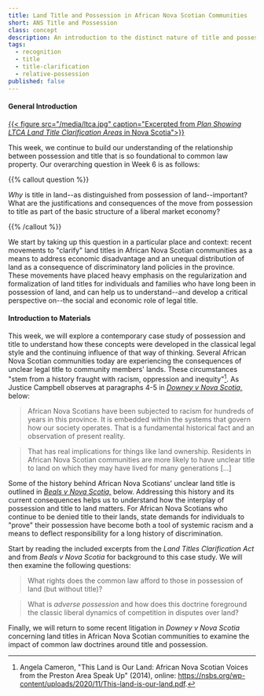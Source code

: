 ```yaml
---
title: Land Title and Possession in African Nova Scotian Communities
short: ANS Title and Possession
class: concept
description: An introduction to the distinct nature of title and possession in African Nova Scotian communities, and its racist foundation
tags:
  - recognition
  - title
  - title-clarification
  - relative-possession
published: false
---
```


#### General Introduction ####

[{{< figure src="/media/ltca.jpg" caption="Excerpted from *Plan Showing LTCA Land Title Clarification Areas* in Nova Scotia">}}](https://novascotia.ca/natr/titles-clarification/pdf/NovaScotiaLTCA.pdf)

This week, we continue to build our understanding of the relationship between possession and title that is so foundational to common law property. Our overarching question in Week 6 is as follows:

{{% callout question %}}

*Why* is title in land--as distinguished from possession of land--important? What are the justifications and consequences of the move from possession to title as part of the basic structure of a liberal market economy?

{{% /callout %}}

We start by taking up this question in a particular place and context: recent movements to "clarify" land titles in African Nova Scotian communities as a means to address economic disadvantage and an unequal distribution of land as a consequence of discriminatory land policies in the province. These movements have placed heavy emphasis on the regularization and formalization of land titles for individuals and families who have long been in possession of land, and can help us to understand--and develop a critical perspective on--the social and economic role of legal title.

#### Introduction to Materials ####

This week, we will explore a contemporary case study of possession and title to understand how these concepts were developed in the classical legal style and the continuing influence of that way of thinking. Several African Nova Scotian communities today are experiencing the consequences of unclear legal title to community members' lands. These circumstances "stem from a history fraught with racism, oppression and inequity"[^cameron2014]. As Justice Campbell observes at paragraphs 4-5 in *[Downey v Nova Scotia,](#downey-v-nova-scotia-attorney-general-2020-nssc-201)* below:

> African Nova Scotians have been subjected to racism for hundreds of years in this province. It is embedded within the systems that govern how our society operates. That is a fundamental historical fact and an observation of present reality.

> That has real implications for things like land ownership. Residents in African Nova Scotian communities are more likely to have unclear title to land on which they may have lived for many generations […]

Some of the history behind African Nova Scotians' unclear land title is outlined in *[Beals v Nova Scotia,](#beals-v-nova-scotia-attorney-general-2020-nssc-60)* below. Addressing this history and its current consequences helps us to understand how the interplay of possession and title to land matters. For African Nova Scotians who continue to be denied title to their lands, state demands for individuals to "prove" their possession have become both a tool of systemic racism and a means to deflect responsibility for a long history of discrimination.

Start by reading the included excerpts from the *Land Titles Clarification Act* and from *Beals v Nova Scotia* for background to this case study. We will then examine the following questions:

> What rights does the common law afford to those in possession of land (but without title)?

> What is *adverse possession* and how does this doctrine foreground the classic liberal dynamics of competition in disputes over land? 

Finally, we will return to some recent litigation in *Downey v Nova Scotia* concerning land titles in African Nova Scotian communities to examine the impact of common law doctrines around title and possession. 

[^cameron2014]: Angela Cameron, "This Land is Our Land: African Nova Scotian Voices from the Preston Area Speak Up" (2014), online: https://nsbs.org/wp-content/uploads/2020/11/This-land-is-our-land.pdf.

